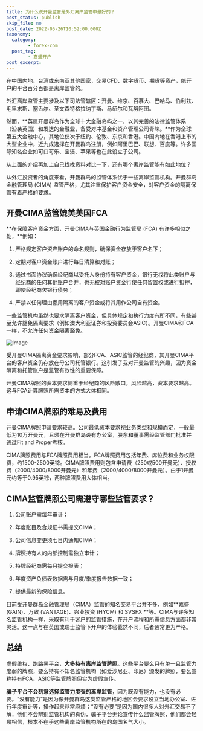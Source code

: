 ```yaml
---
title: 为什么说开曼监管是外汇离岸监管中最好的？
post_status: publish
skip_file: no
post_date: 2022-05-26T10:52:00.000Z
taxonomy:
  category:
        - forex-com
  post_tag:
        - 嘉盛开户
post_excerpt: 
---
```

在中国内地、台湾或东南亚其他国家，交易CFD、数字货币、期货等资产，能开户的平台百分百都是离岸监管的。

外汇离岸监管主要涉及以下司法管辖区：开曼、维京、百慕大、巴哈马、伯利兹、毛里求斯、塞舌尔、圣文森特格拉纳丁斯、马绍尔和瓦努阿图。

然而，**英属开曼群岛作为全球十大金融岛屿之一，以其完善的法律监管体系（沿袭英国）和发达的金融业，备受对冲基金和资产管理公司青睐。**作为全球第五大金融中心，其地位仅次于纽约、伦敦、东京和香港。中国内地在香港上市的大型企业中，近九成选择在开曼群岛注册，例如阿里巴巴、联想、百度等。许多国际知名企业如可口可乐、宝洁、苹果等也在此设立子公司。

从上面的介绍再加上自己找找资料对比一下，还有哪个离岸监管能有如此地位？

从外汇投资者的角度来看，开曼群岛的监管体系优于一些离岸监管机构。开曼群岛金融管理局 (CIMA) 监管严格，尤其注重保护客户资金安全，对客户资金的隔离保管有着严格的要求。

## 开曼CIMA监管媲美英国FCA

**在保障客户资金方面，开曼CIMA与英国金融行为监管局 (FCA) 有许多相似之处，**例如：

1. 严格规定客户资产账户的命名规则，确保资金存放于客户名下；

1. 定期对客户资金账户进行每日清算和对账；

1. 通过书面协议确保经纪商以受托人身份持有客户资金，银行无权将此类账户与经纪商的任何其他账户合并，也无权对账户资金行使任何留置权或进行扣押，即使经纪商欠银行债务；

1. 严禁以任何理由挪用隔离的客户资金或将其用作公司自有资金。

一些监管机构虽然也要求隔离客户资金，但具体规定和执行力度有所不同，有些甚至允许豁免隔离要求（例如澳大利亚证券和投资委员会ASIC）。开曼CIMA和FCA一样，不允许任何资金隔离豁免。

![Image](https://prod-files-secure.s3.us-west-2.amazonaws.com/39ed1227-6d7d-4570-be36-9ccd4a2c4241/bd849744-3fcb-4a37-8312-357962c8f065/image.png?X-Amz-Algorithm=AWS4-HMAC-SHA256&X-Amz-Content-Sha256=UNSIGNED-PAYLOAD&X-Amz-Credential=ASIAZI2LB466XGTLI5G2%2F20250513%2Fus-west-2%2Fs3%2Faws4_request&X-Amz-Date=20250513T221432Z&X-Amz-Expires=3600&X-Amz-Security-Token=IQoJb3JpZ2luX2VjEE4aCXVzLXdlc3QtMiJGMEQCICAFixLbSH5%2F2y4LFZQ%2Bfd6l4jAsCy7lpDuaK4DqGhVHAiBor3zYpPhrYdWlkyDtP8Z84PU%2BW6WVbo9ADZnVpAzvFSqIBAj3%2F%2F%2F%2F%2F%2F%2F%2F%2F%2F8BEAAaDDYzNzQyMzE4MzgwNSIME2rEhuuRx27nRtqZKtwDSSKFj9Wrlw%2FD30N3WBaJzcijUc6Y3qvUcGyWjbur%2FP7dzDYpibIl451nrcEV9pqSEYxLwtuuzQpra5YmZ%2FC54ERVFM%2FFGJCyd5x25USduUxoHGdkYFWVDTmW%2FwuDBVZvFWtktZlIGmsnBfS7xYLxr5cUgXgAZKMwMlEQPXgCMpD7XpMvI6LmVtblz9u8LFRfT%2FyiErziitmVCOhCVoeu9%2Bhvig%2FI6lgDe13YB2MmO1L7U2l%2F%2Fibeo1SG4w6J7h6FQL4a19V7FLY0qNXYg%2FBgliYl1LZcenuLkKEBvkUxRRJ94QZanUGHzgtPd3ZVzfo%2Bv6b%2BNhcsqU2rWyv6QzpGdoXkXpA8ShHo7z39JYFawK93GDsEbqFJSsl6TEhQ1AQrWoVbZIh1yqBSn6depTrBv%2B5w9Pmz6dcioQlACv3AhTelBHBiSpxXBbcNevN5BQREQplf0ck8lnJvpwqLb5t6NoyW9soe6o17Om8iMEgAshk%2FDJrDRTrrca5fsxQzuf9eh9%2BMSq%2FTxi7J2aPYcO4mU5nR0sWF8UNhMpHNkPKjGKJCXxLSfgTz1AZtcQmR%2B1ZhPZoQXU%2FeT3f9JfRN58vDh0yUgcpnQy7xa6lZg%2BiuefFEJFuDNgARYj2rRRQw%2BfGOwQY6pgF6IryzRDq2YN74E7Ad7aHut%2BVpHaFqMyC482vD1TZ8OBNauHwlmBVOOiGdx7owZ7EjY88P%2F6iOTEOVwdTP1rqk9Qc9wCiNC%2BpedYN2RftdO7lwEavcZ6p1U5SdBwwd08d%2FrHpkhAlSEt0Fl4ZnnyPIIQ4WTv8vuTEai6SycXABlboCxbhrWLl1akDyU1YEfEmHxWyyTGo5BPKeeYhYTUDy4IchxH5N&X-Amz-Signature=f9a480bd052dffab40738e4f14a8fdaec3db9d32f538bed0cc0b3271af4b650a&X-Amz-SignedHeaders=host&x-id=GetObject)

受开曼CIMA隔离资金要求影响，部分FCA、ASIC监管的经纪商，其开曼CIMA平台的客户资金仍存放在母公司托管银行。这引发了我对开曼监管的兴趣，因为资金隔离和托管账户是监管有效性的重要保障。

开曼CIMA牌照的资本要求侧重于经纪商的风险敞口，风险越高，资本要求越高。这与FCA计算牌照所需资本的方式大体相同。

## **申请CIMA牌照的难易及费用**

开曼CIMA牌照申请要求较高。公司最低资本要求视业务类型和规模而定，一般最低为10万开曼元，且须在开曼群岛设有办公室，股东和董事需经监管部门批准并通过Fit and Proper考核。

CIMA牌照费用与FCA牌照费用相当。FCA牌照费用包括年费、席位费和业务权限费，约1500-2500英镑。CIMA牌照费用则包含申请费（250或500开曼元）、授权费（2000/4000/8000开曼元）和年费（2000/4000/8000开曼元）。由于1开曼元约等于0.95英镑，两种牌照费用大体相当。

## CIMA监管牌照公司需遵守哪些监管要求？

1. 公司账户需每年审计；

1. 年度账目及合规证书需提交CIMA；

1. 公司信息变更须七日内通知CIMA；

1. 牌照持有人的内部控制需独立审计；

1. 持牌经纪商需每月提交报表；

1. 年度资产负债表数据需与月度/季度报告数据一致；

1. 提供最新的保险信息。

目前受开曼群岛金融管理局（CIMA）监管的知名交易平台并不多，例如**嘉盛 (GAIN)、万致 (VANTAGE)、兴业投资 (HYCM) 和 SVSFX **等。CIMA与许多知名监管机构一样，采取有利于客户的监管措施，在开户流程和所需信息方面都非常灵活。这一点与在英国或瑞士监管下开户的体验截然不同，后者通常更为严格。

## 总结

虚假维权、跑路黑平台，**大多持有离岸监管牌照**。这些平台要么只有单一且监管力度弱的牌照，要么持有不知名监管机构（如爱沙尼亚、印尼）颁发的牌照，要么宣称持有FCA、ASIC等监管牌照但实为虚假宣传。

**骗子平台不会刻意选择监管力度强的离岸监管**，因为既没有能力，也没有必要。“没有能力”是因为像开曼群岛这类监管严格的地区会要求设立当地办公室、进行年度审计等，操作起来非常麻烦；“没有必要”是因为国内很多人对外汇交易不了解，他们不会辨别监管机构的真伪，骗子平台无论宣传什么监管牌照，他们都会轻易相信，根本不在乎这些离岸监管机构所在的岛国名气大小。